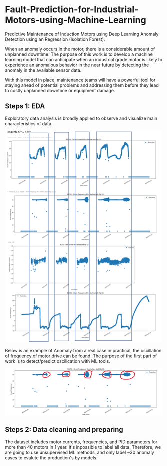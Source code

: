 # Fault-Prediction-for-Industrial-Motors-using-Machine-Learning
Predictive Maintenance of Induction Motors using Deep Learning Anomaly Detection using an Regression (Isolation Forest).

When an anomaly occurs in the motor, there is a considerable amount of unplanned downtime. The purpose of this work is to develop a machine learning model that can anticipate when an industrial grade motor is likely to experience an anomalous behavior in the near future by detecting the anomaly in the available sensor data. 

With this model in place, maintenance teams will have a powerful tool for staying ahead of potential problems and addressing them before they lead to costly unplanned downtime or equipment damage.

## Steps 1: EDA
Exploratory data analysis is broadly applied to observe and visualize main characteristics of data.

<p align="center"><img src="EDA.png"  width="500" > </p>

Below is an example of Anomaly from a real case in practical, the oscillation of frequency of motor drive can be found. The purpose of the first part of work is to detect/predict oscillcation with ML tools.

<p align="center"><img src="Marked Oscillation.png"  width="1000"></p>

## Steps 2: Data cleaning and preparing
The dataset includes motor currents, frequencies, and PID parameters for more than 40 motors in 1 year. it's inpossible to label all data. Therefore, we are going to use unsupervised ML methods, and only label ~30 anomaly cases to evalute the production's by models.
